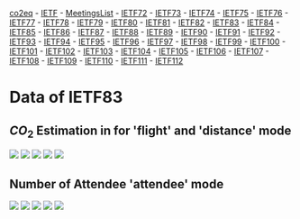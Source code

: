 [co2eq](https://mglt.github.io/co2eq//index.html) - [IETF](https://mglt.github.io/co2eq//IETF/ietf.html) - [MeetingsList](https://mglt.github.io/co2eq//IETF/all_ietf_meetings.html) - [IETF72](https://mglt.github.io/co2eq//IETF/IETF72/ietf72.html) - [IETF73](https://mglt.github.io/co2eq//IETF/IETF73/ietf73.html) - [IETF74](https://mglt.github.io/co2eq//IETF/IETF74/ietf74.html) - [IETF75](https://mglt.github.io/co2eq//IETF/IETF75/ietf75.html) - [IETF76](https://mglt.github.io/co2eq//IETF/IETF76/ietf76.html) - [IETF77](https://mglt.github.io/co2eq//IETF/IETF77/ietf77.html) - [IETF78](https://mglt.github.io/co2eq//IETF/IETF78/ietf78.html) - [IETF79](https://mglt.github.io/co2eq//IETF/IETF79/ietf79.html) - [IETF80](https://mglt.github.io/co2eq//IETF/IETF80/ietf80.html) - [IETF81](https://mglt.github.io/co2eq//IETF/IETF81/ietf81.html) - [IETF82](https://mglt.github.io/co2eq//IETF/IETF82/ietf82.html) - [IETF83](https://mglt.github.io/co2eq//IETF/IETF83/ietf83.html) - [IETF84](https://mglt.github.io/co2eq//IETF/IETF84/ietf84.html) - [IETF85](https://mglt.github.io/co2eq//IETF/IETF85/ietf85.html) - [IETF86](https://mglt.github.io/co2eq//IETF/IETF86/ietf86.html) - [IETF87](https://mglt.github.io/co2eq//IETF/IETF87/ietf87.html) - [IETF88](https://mglt.github.io/co2eq//IETF/IETF88/ietf88.html) - [IETF89](https://mglt.github.io/co2eq//IETF/IETF89/ietf89.html) - [IETF90](https://mglt.github.io/co2eq//IETF/IETF90/ietf90.html) - [IETF91](https://mglt.github.io/co2eq//IETF/IETF91/ietf91.html) - [IETF92](https://mglt.github.io/co2eq//IETF/IETF92/ietf92.html) - [IETF93](https://mglt.github.io/co2eq//IETF/IETF93/ietf93.html) - [IETF94](https://mglt.github.io/co2eq//IETF/IETF94/ietf94.html) - [IETF95](https://mglt.github.io/co2eq//IETF/IETF95/ietf95.html) - [IETF96](https://mglt.github.io/co2eq//IETF/IETF96/ietf96.html) - [IETF97](https://mglt.github.io/co2eq//IETF/IETF97/ietf97.html) - [IETF98](https://mglt.github.io/co2eq//IETF/IETF98/ietf98.html) - [IETF99](https://mglt.github.io/co2eq//IETF/IETF99/ietf99.html) - [IETF100](https://mglt.github.io/co2eq//IETF/IETF100/ietf100.html) - [IETF101](https://mglt.github.io/co2eq//IETF/IETF101/ietf101.html) - [IETF102](https://mglt.github.io/co2eq//IETF/IETF102/ietf102.html) - [IETF103](https://mglt.github.io/co2eq//IETF/IETF103/ietf103.html) - [IETF104](https://mglt.github.io/co2eq//IETF/IETF104/ietf104.html) - [IETF105](https://mglt.github.io/co2eq//IETF/IETF105/ietf105.html) - [IETF106](https://mglt.github.io/co2eq//IETF/IETF106/ietf106.html) - [IETF107](https://mglt.github.io/co2eq//IETF/IETF107/ietf107.html) - [IETF108](https://mglt.github.io/co2eq//IETF/IETF108/ietf108.html) - [IETF109](https://mglt.github.io/co2eq//IETF/IETF109/ietf109.html) - [IETF110](https://mglt.github.io/co2eq//IETF/IETF110/ietf110.html) - [IETF111](https://mglt.github.io/co2eq//IETF/IETF111/ietf111.html) - [IETF112](https://mglt.github.io/co2eq//IETF/IETF112/ietf112.html)

# Data of IETF83

## $CO_2$ Estimation in for 'flight' and 'distance' mode

![](co2eq-mode_flight_distance-cluster_key_organization-cluster_nbr_15-co2eq_myclimate_goclimate.svg)
![](co2eq-mode_flight_distance-cluster_key_flight_segment_number-cluster_nbr_15-co2eq_myclimate_goclimate.svg)
![](co2eq-mode_flight_distance-cluster_nbr_15-co2eq_myclimate_goclimate.svg)
![](co2eq-mode_flight_distance-cluster_key_presence-cluster_nbr_15-co2eq_myclimate_goclimate.svg)
![](co2eq-mode_flight_distance-cluster_key_country-cluster_nbr_15-co2eq_myclimate_goclimate.svg)

## Number of Attendee 'attendee' mode

![](co2eq-mode_attendee-cluster_nbr_15.svg)
![](co2eq-mode_attendee-cluster_key_presence-cluster_nbr_15.svg)
![](co2eq-mode_attendee-cluster_key_flight_segment_number-cluster_nbr_15.svg)
![](co2eq-mode_attendee-cluster_key_organization-cluster_nbr_15.svg)
![](co2eq-mode_attendee-cluster_key_country-cluster_nbr_15.svg)

